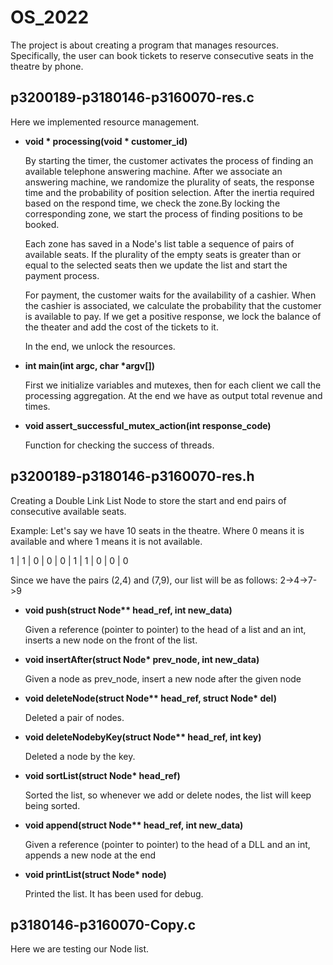 # OS_2022
<p> The project is about creating a program that manages resources. Specifically, the user can book tickets to reserve consecutive seats in the theatre by phone.</p>

## p3200189-p3180146-p3160070-res.c
Here we implemented resource management.
<ul>
  <li> <b>void * processing(void * customer_id)</b> 
    <p>By starting the timer, the customer activates the process of finding an available telephone answering machine. After we associate an answering machine, we randomize the plurality of seats, the response time and the probability of position selection. After the inertia required based on the respond time, we check the zone.By locking the corresponding zone, we start the process of finding positions to be booked.</p>
  <p>Each zone has saved in a Node's list table a sequence of pairs of available seats. If the plurality of the empty seats is greater than or equal to the selected seats then we update the list and start the payment process.</p>
    <p>For payment, the customer waits for the availability of a cashier. When the cashier is associated, we calculate the probability that the customer is available to pay. If we get a positive response, we lock the balance of the theater and add the cost of the tickets to it.</p>
    <p>In the end, we unlock the resources.</p></li>
  <li> <b>int main(int argc, char *argv[])</b>
    <p>First we initialize variables and mutexes, then for each client we call the processing aggregation. At the end we have as output total revenue and times.</p>
  </li>
  <li> <b>void assert_successful_mutex_action(int response_code)</b>
    <p>Function for checking the success of threads.</p>
  </li>

</ul>

## p3200189-p3180146-p3160070-res.h
Creating a Double Link List Node to store the start and end pairs of consecutive available seats.
<p>Example: Let's say we have 10 seats in the theatre. Where 0 means it is available and where 1 means it is not available.</p>
<p>1 | 1 | 0 | 0 | 0 | 1 | 1 | 0 | 0 | 0</p>
<p>Since we have the pairs (2,4) and (7,9), our list will be as follows: 2->4->7->9</p>
<ul>
  <li> <b>void push(struct Node** head_ref, int new_data)</b>
    <p>Given a reference (pointer to pointer) to the head of a list
   and an int, inserts a new node on the front of the list.</p>
  </li>
  <li> <b>void insertAfter(struct Node* prev_node,  int new_data)</b>
    <p>Given a node as prev_node, insert a new node after the given node</p>
  </li>
  <li> <b>void deleteNode(struct Node** head_ref, struct Node* del)</b>
    <p>Deleted a pair of nodes.</p>
  </li>
  <li> <b>void deleteNodebyKey(struct Node** head_ref, int key)</b>
    <p>Deleted a node by the key.</p>
  </li>
  <li> <b>void sortList(struct Node* head_ref)</b>
    <p>Sorted the list, so whenever we add or delete nodes, the list will keep being sorted.</p>
  </li>
  <li> <b>void append(struct Node** head_ref, int new_data)</b>
    <p>Given a reference (pointer to pointer) to the head
   of a DLL and an int, appends a new node at the end</p>
  </li>
  <li> <b>void printList(struct Node* node)</b>
    <p>Printed the list. It has been used for debug.</p>
  </li>
</ul>

## p3180146-p3160070-Copy.c
<p>Here we are testing our Node list.</p>
